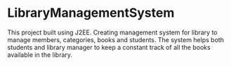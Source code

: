 # LibraryManagementSystem
This project built using J2EE. Creating management system for library to manage members, categories, books and students. The system helps both students and library manager to keep a constant track of all the books available in the library.
